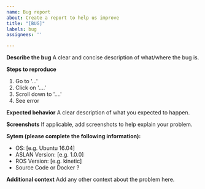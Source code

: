 ```yaml
---
name: Bug report
about: Create a report to help us improve
title: "[BUG]"
labels: bug
assignees: ''

---
```


**Describe the bug**
A clear and concise description of what/where the bug is.

**Steps to reproduce**
1. Go to '...'
2. Click on '....'
3. Scroll down to '....'
4. See error

**Expected behavior**
A clear description of what you expected to happen.

**Screenshots**
If applicable, add screenshots to help explain your problem.

**Sytem (please complete the following information):**
 - OS: [e.g. Ubuntu 16.04]
 - ASLAN Version: [e.g. 1.0.0]
 - ROS Version: [e.g. kinetic]
 - Source Code or Docker ?

**Additional context**
Add any other context about the problem here.

